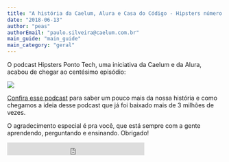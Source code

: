 ```yaml
---
title: "A história da Caelum, Alura e Casa do Código - Hipsters número 100"
date: "2018-06-13"
author: "peas"
authorEmail: "paulo.silveira@caelum.com.br"
main_guide: "main_guide"
main_category: "geral"
---
```


O podcast Hipsters Ponto Tech, uma iniciativa da Caelum e da Alura, acabou de chegar ao centésimo episódio:

[![](https://blog.caelum.com.br/wp-content/uploads/2018/06/legenda2.png)](https://hipsters.tech/por-tras-do-hipsters-caelum-alura-e-casa-do-codigo-hipsters-100/)

[Confira esse podcast](https://hipsters.tech/por-tras-do-hipsters-caelum-alura-e-casa-do-codigo-hipsters-100/) para saber um pouco mais da nossa história e como chegamos a ideia desse podcast que já foi baixado mais de 3 milhões de vezes.

O agradecimento especial é pra você, que está sempre com a gente aprendendo, perguntando e ensinando. Obrigado!

<iframe width="320" height="30" src="https://hipsters.tech/?powerpress_embed=1763-podcast&amp;powerpress_player=mediaelement-audio" frameborder="0" scrolling="no"></iframe>
